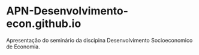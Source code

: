 # APN-Desenvolvimento-econ.github.io
Apresentação do seminário da discipina Desenvolvimento Socioeconomico de Economia.
